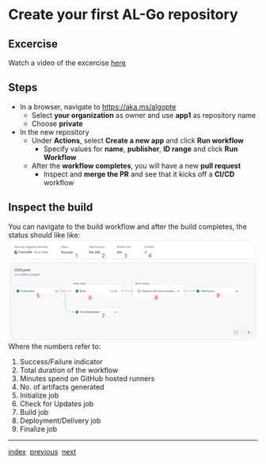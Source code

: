 # Create your first AL-Go repository

## Excercise
Watch a video of the excercise [here](https://youtu.be/rWc81EG_sMk)

## Steps
- In a browser, navigate to https://aka.ms/algopte
  - Select **your organization** as owner and use **app1** as repository name
  - Choose **private**
- In the new repository
  - Under **Actions**, select **Create a new app** and click **Run workflow**
    - Specify values for **name**, **publisher**, **ID range** and click **Run Workflow**
  - After the **workflow completes**, you will have a new **pull request**
    - Inspect and **merge the PR** and see that it kicks off a **CI/CD** workflow

## Inspect the build
You can navigate to the build workflow and after the build completes, the status should like like:
![build](images/1.png)
Where the numbers refer to:
1. Success/Failure indicator
2. Total duration of the workflow
3. Minutes spend on GitHub hosted runners
4. No. of artifacts generated
5. Initialize job
6. Check for Updates job
7. Build job
8. Deployment/Delivery job
9. Finalize job

---
[index](index.md)&nbsp;&nbsp;[previous](GitHubSettings.md)&nbsp;&nbsp;[next](.md)
